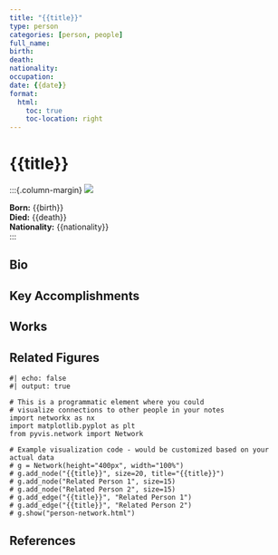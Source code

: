 ```yaml
---
title: "{{title}}"
type: person
categories: [person, people]
full_name: 
birth: 
death: 
nationality: 
occupation: 
date: {{date}}
format:
  html:
    toc: true
    toc-location: right
---
```


# {{title}}

:::{.column-margin}
![](../assets/{{slug}}.jpg)

**Born:** {{birth}}  
**Died:** {{death}}  
**Nationality:** {{nationality}}  
:::

## Bio

## Key Accomplishments

## Works

## Related Figures

```{python}
#| echo: false
#| output: true

# This is a programmatic element where you could
# visualize connections to other people in your notes
import networkx as nx
import matplotlib.pyplot as plt
from pyvis.network import Network

# Example visualization code - would be customized based on your actual data
# g = Network(height="400px", width="100%")
# g.add_node("{{title}}", size=20, title="{{title}}")
# g.add_node("Related Person 1", size=15)
# g.add_node("Related Person 2", size=15)
# g.add_edge("{{title}}", "Related Person 1")
# g.add_edge("{{title}}", "Related Person 2")
# g.show("person-network.html")
```

## References